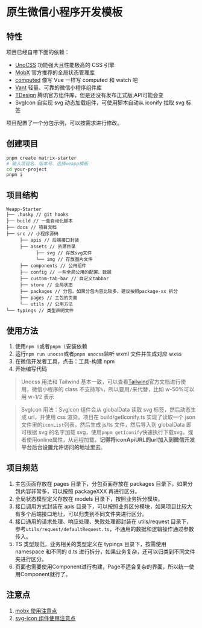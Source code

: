 # 原生微信小程序开发模板

## 特性

项目已经自带下面的依赖：

- [UnoCSS](https://github.com/MellowCo/unocss-preset-weapp) 功能强大且性能极高的 CSS 引擎
- [MobX](https://github.com/wechat-miniprogram/mobx-miniprogram-bindings) 官方推荐的全局状态管理库
- [computed](https://github.com/wechat-miniprogram/computed) 像写 Vue 一样写 computed 和 watch 吧
- [Vant](https://vant-contrib.gitee.io/vant-weapp) 轻量、可靠的微信小程序组件库
- [TDesign](https://tdesign.tencent.com/miniprogram/overview) 腾讯官方组件库，但是还没有发布正式版,API可能会变
- SvgIcon 自实现 svg 动态加载组件，可使用脚本自动从 iconify 拉取 svg 标签

项目配置了一个分包示例，可以按需求进行修改。

## 创建项目

```bash
pnpm create matrix-starter
# 输入项目名、版本号、选择weapp模板
cd your-project
pnpm i
```

## 项目结构

```
Weapp-Starter
├── .husky // git hooks
├── build // 一些自动化脚本
├── docs // 项目文档
├── src // 小程序源码
     ├── apis // 后端接口封装
     ├── assets // 资源目录
           ├── svg // 存放svg文件
           └── img // 存放图片文件
     ├── components // 公用组件
     ├── config // 一些全局公用的配置、数据
     ├── custom-tab-bar // 自定义tabbar
     ├── store // 全局状态
     ├── packages // 分包，如果分包内容比较多，建议按照package-xx 拆分
     ├── pages // 主包的页面
     └── utils // 公用方法
└── typings // 类型声明文件
```

## 使用方法

1. 使用`npm i`或者`pnpm i`安装依赖
2. 运行`npm run unocss`或者`pnpm unocss`监听 wxml 文件并生成对应 wxss
3. 在微信开发者工具，点击：工具-构建 npm
4. 开始编写代码

> Unocss 用法和 Tailwind 基本一致，可以查看[Tailwind](https://tailwindcss.com/)官方文档进行使用，微信小程序的 class 不支持写`%`，所以要用`/`来代替，比如 w-50%可以用 w-1/2 表示

> SvgIcon 用法：SvgIcon 组件会从 globalData 读取 svg 标签，然后动态生成 url，并使用 css 渲染。项目在 build/getIconify.ts 实现了读取一个 json 文件里的`iconList`列表，然后生成 js/ts 文件，然后导入到 globalData 即可根据 svg 的名字加载 svg，使用`pnpm getIconify`快速执行下载svg。或者使用online属性，从远程加载，**记得将iconApiURL的url加入到微信开发平台后台设置允许访问的地址里去**。

## 项目规范

1. 主包页面存放在 pages 目录下，分包页面存放在 packages 目录下，如果分包内容非常多，可以按照 packageXXX 再进行区分。
2. 全局状态模型定义存放在 models 目录下，按照业务拆分模块。
3. 接口调用方式封装在 apis 目录下，可以按照业务区分模块，如果项目比较大有多个后端接口地址，可以归类到不同文件夹进行区分。
4. 接口通用的请求处理、响应处理、失败处理都封装在 utils/request 目录下，参考`utils/request/defaultRequest.ts`，不通用的数据和逻辑操作通过参数传入。
5. TS 类型规范，业务相关的类型定义在 typings 目录下，按需使用 namespace 和不同的 d.ts 进行拆分，如果业务复杂，还可以归类到不同文件夹进行区分。
6. 页面也需要使用Component进行构建，Page不适合复杂的界面，所以统一使用Component就行了。

## 注意点

1. [mobx 使用注意点](./docs/mobx使用注意点.md)
2. [svg-icon 组件使用注意点](./docs/copmponents/svg-icon.md)
